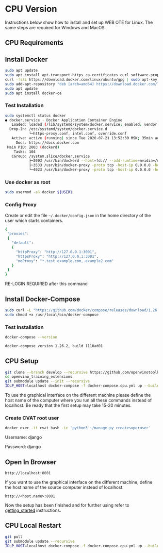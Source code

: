
# CPU Version
Instructions below show how to install and set up WEB OTE for Linux. The same steps are required for Windows and MacOS.
## CPU Requirements

## Install Docker

```sh
sudo apt update
sudo apt install apt-transport-https ca-certificates curl software-properties-common
curl -fsSL https://download.docker.com/linux/ubuntu/gpg | sudo apt-key add -
sudo add-apt-repository "deb [arch=amd64] https://download.docker.com/linux/ubuntu bionic stable"
sudo apt update
sudo apt install docker-ce
```

### Test Installation

```sh
sudo systemctl status docker
● docker.service - Docker Application Container Engine
   Loaded: loaded (/lib/systemd/system/docker.service; enabled; vendor preset: enabled)
  Drop-In: /etc/systemd/system/docker.service.d
           └─https-proxy.conf, intel.conf, override.conf
   Active: active (running) since Tue 2020-07-21 13:52:39 MSK; 35min ago
     Docs: https://docs.docker.com
 Main PID: 2003 (dockerd)
    Tasks: 104
   CGroup: /system.slice/docker.service
           ├─2003 /usr/bin/dockerd --host=fd:// --add-runtime=nvidia=/usr/bin/nvidia-container-runtime-hook
           ├─3533 /usr/bin/docker-proxy -proto tcp -host-ip 0.0.0.0 -host-port 8080 -container-ip 172.21.0.4 -container-port 80
           └─4023 /usr/bin/docker-proxy -proto tcp -host-ip 0.0.0.0 -host-port 8888 -container-ip 172.20.0.6 -container-port 8888
```

### Use docker as root

```sh
sudo usermod -aG docker ${USER}
```

### Config Proxy

Create or edit the file `~/.docker/config.json` in the home directory of the user which starts containers.

```sh
{
 "proxies":
 {
   "default":
   {
     "httpProxy": "http://127.0.0.1:3001",
     "httpsProxy": "http://127.0.0.1:3001",
     "noProxy": "*.test.example.com,.example2.com"
   }
 }
}
```

RE-LOGIN REQUIRED after this command

## Install Docker-Compose

```sh
sudo curl -L "https://github.com/docker/compose/releases/download/1.26.2/docker-compose-$(uname -s)-$(uname -m)" -o /usr/local/bin/docker-compose
sudo chmod +x /usr/local/bin/docker-compose
```

### Test Installation

```sh
docker-compose --version

docker-compose version 1.26.2, build 1110ad01
```


## CPU Setup

```sh
git clone --branch develop --recursive https://github.com/openvinotoolkit/openvino_training_extensions.git
cd openvino_training_extensions
git submodule update --init --recursive
IDLP_HOST=localhost docker-compose -f docker-compose.cpu.yml up --build -d
```
To use the graphical interface on the different machine please define the host name of the computer where you run all these commands instead of localhost.
Be ready that the first setup may take 15-20 minutes.

### Create CVAT root user

```sh
docker exec -it cvat bash -ic 'python3 ~/manage.py createsuperuser'
```
Username: django

Password: django

## Open In Browser

`http://localhost:8001`

If you want to use the graphical interface on the different machine, define the host name of the source computer instead of localhost.

`http://<host.name>:8001`

Now the setup has been finished and for further using refer to [getting_started](GETTING_STARTED.md) instructions.

## CPU Local Restart

```sh
git pull
git submodule update --recursive
IDLP_HOST=localhost docker-compose -f docker-compose.cpu.yml up --build -d
```
